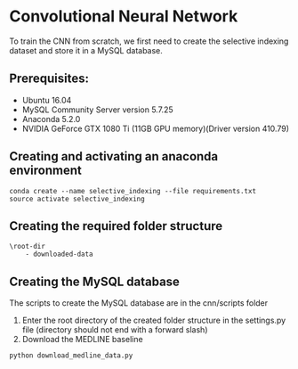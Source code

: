 # Convolutional Neural Network

To train the CNN from scratch, we first need to create the selective indexing dataset and store it in a MySQL database.

## Prerequisites:

- Ubuntu 16.04
- MySQL Community Server version 5.7.25
- Anaconda 5.2.0
- NVIDIA GeForce GTX 1080 Ti (11GB GPU memory)(Driver version 410.79)

## Creating and activating an anaconda environment
```
conda create --name selective_indexing --file requirements.txt
source activate selective_indexing
```
## Creating the required folder structure

<!-- language: lang-none -->
    \root-dir
        - downloaded-data
    
## Creating the MySQL database

The scripts to create the MySQL database are in the cnn/scripts folder

1. Enter the root directory of the created folder structure in the settings.py file (directory should not end with a forward slash)
2. Download the MEDLINE baseline
```
python download_medline_data.py
```


